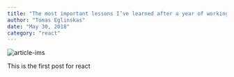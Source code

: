 ```yaml
---
title: "The most important lessons I’ve learned after a year of working with React"
author: "Tomas Eglinskas"
date: "May 30, 2018"
category: "react"
---
```

![article-ims](https://miro.medium.com/max/2000/1*TheYckj9udF4qLjoJW8sjg.png)

This is the first post for react